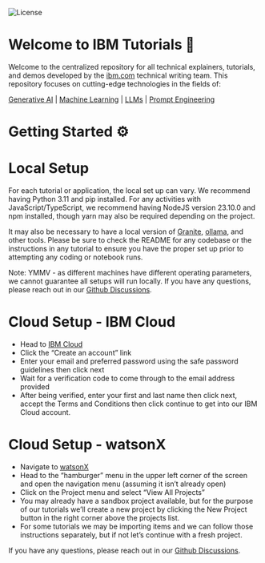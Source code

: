 ![License](https://img.shields.io/badge/License-Apache_2.0-blue.svg)

# Welcome to IBM Tutorials :bee:

Welcome to the centralized repository for all technical explainers, tutorials, and demos developed by the [ibm.com](https://www.ibm.com/think) technical writing team. This repository focuses on cutting-edge technologies in the fields of:

[Generative AI](tutorials-list/#generative-ai) | [Machine Learning](https://www.ibm.com/think/topics/machine-learning) | [LLMs](https://www.ibm.com/granite) | [Prompt Engineering](tutorials-list/#prompt-engineering)


# Getting Started :gear:

# Local Setup
For each tutorial or application, the local set up can vary. We recommend having Python 3.11 and pip installed. For any activities with JavaScript/TypeScript, we recommend having NodeJS version 23.10.0 and npm installed, though yarn may also be required depending on the project.

It may also be necessary to have a local version of [Granite](https://www.ibm.com/granite), [ollama](https://ollama.com/), and other tools. Please be sure to check the README for any codebase or the instructions in any tutorial to ensure you have the proper set up prior to attempting any coding or notebook runs.

Note: YMMV - as different machines have different operating parameters, we cannot guarantee all setups will run locally. If you have any questions, please reach out in our [Github Discussions](https://github.com/IBM/ibmdotcom-tutorials/discussions).

# Cloud Setup - IBM Cloud
- Head to [IBM Cloud](https://cloud.ibm.com/login)
- Click the “Create an account” link
- Enter your email and preferred password using the safe password guidelines then click next
- Wait for a verification code to come through to the email address provided
- After being verified, enter your first and last name then click next, accept the Terms and Conditions then click continue to get into our IBM Cloud account.

# Cloud Setup - watsonX
- Navigate to [watsonX](https://dataplatform.cloud.ibm.com/login)
- Head to the “hamburger” menu in the upper left corner of the screen and open the navigation menu (assuming it isn’t already open)
- Click on the Project menu and select “View All Projects”
- You may already have a sandbox project available, but for the purpose of our tutorials we’ll create a new project by clicking the New Project button in the right corner above the projects list.
- For some tutorials we may be importing items and we can follow those instructions separately, but if not let’s continue with a fresh project.

If you have any questions, please reach out in our [Github Discussions](https://github.com/IBM/ibmdotcom-tutorials/discussions).